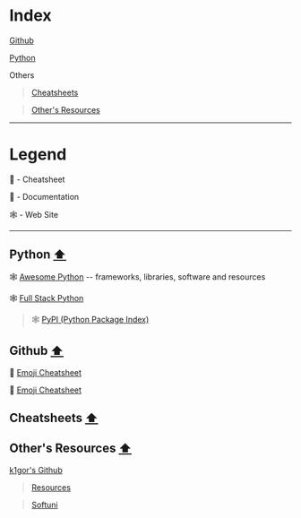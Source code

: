 # Index

<a name="index"></a>

[Github](https://github.com/Aranchev/Resources/tree/main/README.md#github-arrow_up)

[Python](https://github.com/Aranchev/Resources/tree/main?tab=readme-ov-file#python)

Others
> [Cheatsheets](https://github.com/Aranchev/Resources/tree/main/README.md#cheatsheets)

> [Other's Resources](https://github.com/Aranchev/Resources/tree/main/README.md#others-resources-arrow_up)

---
# Legend
:page_facing_up: - Cheatsheet

:blue_book: - Documentation

:spider_web: - Web Site

---

## Python [:arrow_up:](#index)

:spider_web: <a href="https://awesome-python.com/">Awesome Python</a> -- frameworks, libraries, software and resources

:spider_web: <a href="https://www.fullstackpython.com/">Full Stack Python</a>

> :spider_web: <a href="https://pypi.org/">PyPI (Python Package Index)</a>

## Github [:arrow_up:](#index)

:page_facing_up: <a href="https://github.com/ikatyang/emoji-cheat-sheet/blob/master/README.md">Emoji Cheatsheet</a>

:page_facing_up: <a href="https://gist.github.com/rxaviers/7360908">Emoji Cheatsheet</a> 

## Cheatsheets [:arrow_up:](#index)

## Other's Resources [:arrow_up:](#index)

<a href='https://github.com/k1lgor?tab=repositories'>k1gor's Github</a>

><a href='https://github.com/k1lgor/awesome-resources'>Resources</a>

><a href='https://github.com/k1lgor/SoftUni'>Softuni</a>
